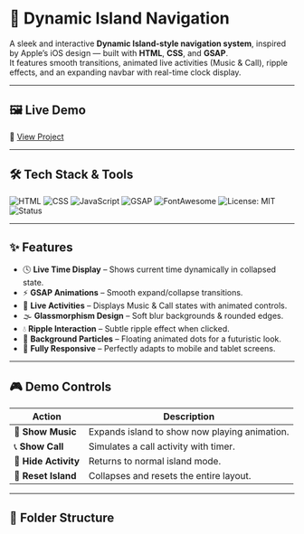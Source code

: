 # 🌊 Dynamic Island Navigation

A sleek and interactive **Dynamic Island-style navigation system**, inspired by Apple’s iOS design — built with **HTML**, **CSS**, and **GSAP**.  
It features smooth transitions, animated live activities (Music & Call), ripple effects, and an expanding navbar with real-time clock display.

---

## 🖼️ Live Demo  
🔗 [View Project](https://sarangnayak.github.io/Dynamic-Island-Navigation)

---

## 🛠️ Tech Stack & Tools  

![HTML](https://img.shields.io/badge/HTML-5-orange?logo=html5)
![CSS](https://img.shields.io/badge/CSS-3-blue?logo=css3)
![JavaScript](https://img.shields.io/badge/JavaScript-ES6-yellow?logo=javascript)
![GSAP](https://img.shields.io/badge/GSAP-3.12-green?logo=greensock)
![FontAwesome](https://img.shields.io/badge/Font_Awesome-Icons-blueviolet?logo=fontawesome)
![License: MIT](https://img.shields.io/badge/License-MIT-yellow.svg)
![Status](https://img.shields.io/badge/Status-Active-brightgreen)

---

## ✨ Features  

- 🕓 **Live Time Display** – Shows current time dynamically in collapsed state.  
- ⚡ **GSAP Animations** – Smooth expand/collapse transitions.  
- 🎵 **Live Activities** – Displays Music & Call states with animated controls.  
- 🌫️ **Glassmorphism Design** – Soft blur backgrounds & rounded edges.  
- 💧 **Ripple Interaction** – Subtle ripple effect when clicked.  
- 💫 **Background Particles** – Floating animated dots for a futuristic look.  
- 📱 **Fully Responsive** – Perfectly adapts to mobile and tablet screens.  

---

## 🎮 Demo Controls  

| Action | Description |
|--------|--------------|
| 🎵 **Show Music** | Expands island to show now playing animation. |
| 📞 **Show Call** | Simulates a call activity with timer. |
| 🧹 **Hide Activity** | Returns to normal island mode. |
| 🔄 **Reset Island** | Collapses and resets the entire layout. |

---

## 📂 Folder Structure  
